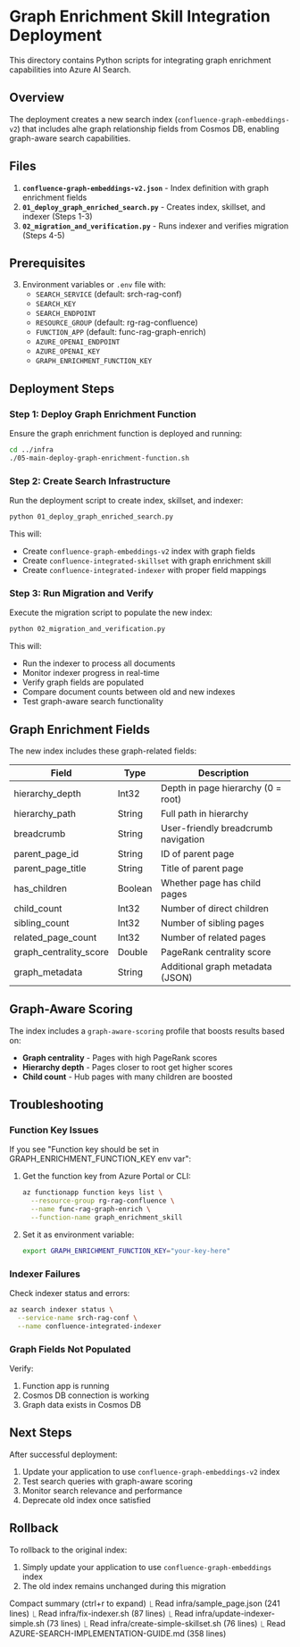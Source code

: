 # Graph Enrichment Skill Integration Deployment

This directory contains Python scripts for integrating graph enrichment capabilities into Azure AI Search.

## Overview

The deployment creates a new search index (`confluence-graph-embeddings-v2`) that includes alhe graph relationship fields from Cosmos DB, enabling graph-aware search capabilities.

## Files

1. **`confluence-graph-embeddings-v2.json`** - Index definition with graph enrichment fields
2. **`01_deploy_graph_enriched_search.py`** - Creates index, skillset, and indexer (Steps 1-3)
3. **`02_migration_and_verification.py`** - Runs indexer and verifies migration (Steps 4-5)

## Prerequisites
3. Environment variables or `.env` file with:
   - `SEARCH_SERVICE` (default: srch-rag-conf)
   - `SEARCH_KEY`
   - `SEARCH_ENDPOINT` 
   - `RESOURCE_GROUP` (default: rg-rag-confluence)
   - `FUNCTION_APP` (default: func-rag-graph-enrich)
   - `AZURE_OPENAI_ENDPOINT`
   - `AZURE_OPENAI_KEY`
   - `GRAPH_ENRICHMENT_FUNCTION_KEY` 

## Deployment Steps

### Step 1: Deploy Graph Enrichment Function

Ensure the graph enrichment function is deployed and running:
```bash
cd ../infra
./05-main-deploy-graph-enrichment-function.sh
```

### Step 2: Create Search Infrastructure

Run the deployment script to create index, skillset, and indexer:
```bash
python 01_deploy_graph_enriched_search.py
```

This will:
- Create `confluence-graph-embeddings-v2` index with graph fields
- Create `confluence-integrated-skillset` with graph enrichment skill
- Create `confluence-integrated-indexer` with proper field mappings

### Step 3: Run Migration and Verify

Execute the migration script to populate the new index:
```bash
python 02_migration_and_verification.py
```

This will:
- Run the indexer to process all documents
- Monitor indexer progress in real-time
- Verify graph fields are populated
- Compare document counts between old and new indexes
- Test graph-aware search functionality

## Graph Enrichment Fields

The new index includes these graph-related fields:

| Field | Type | Description |
|-------|------|-------------|
| hierarchy_depth | Int32 | Depth in page hierarchy (0 = root) |
| hierarchy_path | String | Full path in hierarchy |
| breadcrumb | String | User-friendly breadcrumb navigation |
| parent_page_id | String | ID of parent page |
| parent_page_title | String | Title of parent page |
| has_children | Boolean | Whether page has child pages |
| child_count | Int32 | Number of direct children |
| sibling_count | Int32 | Number of sibling pages |
| related_page_count | Int32 | Number of related pages |
| graph_centrality_score | Double | PageRank centrality score |
| graph_metadata | String | Additional graph metadata (JSON) |

## Graph-Aware Scoring

The index includes a `graph-aware-scoring` profile that boosts results based on:
- **Graph centrality** - Pages with high PageRank scores
- **Hierarchy depth** - Pages closer to root get higher scores
- **Child count** - Hub pages with many children are boosted

## Troubleshooting

### Function Key Issues
If you see "Function key should be set in GRAPH_ENRICHMENT_FUNCTION_KEY env var":
1. Get the function key from Azure Portal or CLI:
   ```bash
   az functionapp function keys list \
     --resource-group rg-rag-confluence \
     --name func-rag-graph-enrich \
     --function-name graph_enrichment_skill
   ```
2. Set it as environment variable:
   ```bash
   export GRAPH_ENRICHMENT_FUNCTION_KEY="your-key-here"
   ```

### Indexer Failures
Check indexer status and errors:
```bash
az search indexer status \
  --service-name srch-rag-conf \
  --name confluence-integrated-indexer
```

### Graph Fields Not Populated
Verify:
1. Function app is running
2. Cosmos DB connection is working
3. Graph data exists in Cosmos DB

## Next Steps

After successful deployment:
1. Update your application to use `confluence-graph-embeddings-v2` index
2. Test search queries with graph-aware scoring
3. Monitor search relevance and performance
4. Deprecate old index once satisfied

## Rollback

To rollback to the original index:
1. Simply update your application to use `confluence-graph-embeddings` index
2. The old index remains unchanged during this migration



 Compact summary (ctrl+r to expand)
  ⎿  Read infra/sample_page.json (241 lines)
  ⎿  Read infra/fix-indexer.sh (87 lines)
  ⎿  Read infra/update-indexer-simple.sh (73 lines)
  ⎿  Read infra/create-simple-skillset.sh (76 lines)
  ⎿  Read AZURE-SEARCH-IMPLEMENTATION-GUIDE.md (358 lines)